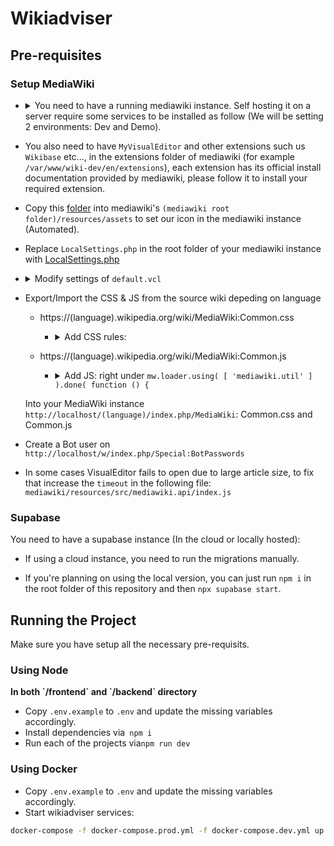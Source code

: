 # Wikiadviser

## Pre-requisites

### Setup MediaWiki

- <details>
   <summary>You need to have a running mediawiki instance. Self hosting it on a server require some services to be installed as follow (We will be setting 2 environments: Dev and Demo).</summary>
   
    - Install Caddy
    - Install Apache2
    - Install PHP, PHP mmodule and additional PHP packages required by MediaWiki ```apt install php libapache2-mod-php php-mbstring php-mysql php-xml```
    - If you are willing to use local database, install one of these supported DataBase systems: `MariaDB`, `PostgreSQL`, `SQLite` or `MySQL`, it's recommended to use managed Database for better security and performance.
    - Don't forget to start all the services above!
    - Configure your databases (you need to create separate databases as many as your wiki instances): 
   
    - Login ```sudo mariadb -u root```: 
      
    ``` 
      CREATE DATABASE my_wiki;
      CREATE USER 'wikiuser'@'localhost' IDENTIFIED BY 'password';
      GRANT ALL PRIVILEGES ON my_wiki.* TO 'wikiuser'@'localhost' WITH GRANT OPTION;
    ```
   
    - Configure Apache2 to listen on port 8080 for demo instance, 8081 for dev instance by adding the following lines to ```/etc/apache2/ports.conf``` :

  ```
    Listen 127.0.0.1:8080
    Listen 127.0.0.1:8081
  ```

  - Next, create two folders wiki-dev and wiki-demo under `/var/www` and add new sites configuration file under `/etc/apache2/sites-available/wiki-dev.conf`

  ```
  <VirtualHost *:8081>
         ServerAdmin webmaster@localhost
         DocumentRoot /var/www/wiki-dev
               <Directory /var/www/wiki-dev>
                        Options FollowSymLinks
                        AllowOverride All
                        Require all granted
               </Directory>
               ErrorLog ${APACHE_LOG_DIR}/error.dev.log
         CustomLog ${APACHE_LOG_DIR}/access.dev.log combined
  </VirtualHost>
  ```

  - `/etc/apache2/sites-available/wiki-demo.conf`

  ```
  <VirtualHost *:8080>
         ServerAdmin webmaster@localhost
         DocumentRoot /var/www/wiki-demo
               <Directory /var/www/wiki-demo>
                        Options FollowSymLinks
                        AllowOverride All
                        Require all granted
               </Directory>
               ErrorLog ${APACHE_LOG_DIR}/error.demo.log
         CustomLog ${APACHE_LOG_DIR}/access.demo.log combined
  </VirtualHost>
  ```

  - Run the following commands: `a2ensite wiki-dev.conf` `a2ensite wiki-demo.conf`
  - Restart Apache2 service !
  - Install MediaWiki from the [official download page](https://www.mediawiki.org/wiki/Download)
  - Extract the file in the following paths `/var/www/wiki-dev` and `/var/www/wiki-demo`
  - Rename the mediawiki folder to `en` and `fr` inside both wiki-demo and wiki-dev (if you need another wiki with different language do the same previous steps within the same folders)
  - Setup Caddy by editing `/etc/caddy/Caddyfile`:

  ```
  https://wiki-dev.wikiadviser.io {
          log {
            output file /var/log/caddy/access-dev.log {
                roll_size 10MiB
                roll_keep 10
                roll_keep_for 24h
            }
          }
          rewrite /robots.txt ./robots.txt # Disable search engine indexing
          reverse_proxy localhost:8081
   }
   #### for Demo/Prod
   https://wiki-demo.wikiadviser.io {
          log {
            output file /var/log/caddy/access-demo.log {
                roll_size 10MiB
                roll_keep 10
                roll_keep_for 24h
            }
          }

  	   	  @publicip {
            not client_ip private_ranges
            not client_ip WIKI_ADVISER_BACKEND_IP
          }
          forward_auth @publicip https://api.wikiadviser.io {
            header_up Host {upstream_hostport}
            header_up X-Real-IP {remote_host}
            uri /authenticate
            copy_headers X-User X-Client-IP X-Forwarded-Uri
          }

          rewrite /robots.txt ./robots.txt # Disable search engine indexing
          reverse_proxy localhost:8080
  }

  ```

  - Add <code>robots.txt</code> to <code>/etc/caddy</code>, will be called in the above Caddyfile.

  ```
    User-agent: *
    Disallow: /
  ```

  - Retsart Caddy service !
  - Open your mediawiki url, first setup will generate you a LocalSettings.php file, add it to the root of your mediawiki installation directory.
  </details>

- You also need to have `MyVisualEditor` and other extensions such us `Wikibase` etc..., in the extensions folder of mediawiki (for example `/var/www/wiki-dev/en/extensions`), each extension has its official install documentation provided by mediawiki, please follow it to install your required extension.

- Copy this [folder](./docs/icons) into mediawiki's `(mediawiki root folder)/resources/assets` to set our icon in the mediawiki instance (Automated).

- Replace <code>LocalSettings.php</code> in the root folder of your mediawiki instance with [LocalSettings.php](./LocalSettings.php)

- <details>
    <summary>Modify settings of <code>default.vcl</code></summary>

  ```
    .first_byte_timeout = 600s;
  ```

  </details>

- Export/Import the CSS & JS from the source wiki depeding on language

  - https://(language).wikipedia.org/wiki/MediaWiki:Common.css

    - <details> <summary> Add CSS rules: </summary>

      ```css
      /* hide the discussion tab */
      #ca-talk {
        display: none !important;
      }
      /* hide the "View History" tab */
      #ca-history {
        display: none !important;
      }
      /* hide "Notice" popup */
      .oo-ui-widget.oo-ui-widget-enabled.oo-ui-labelElement.oo-ui-floatableElement-floatable.oo-ui-popupWidget-anchored.oo-ui-popupWidget.oo-ui-popupTool-popup.oo-ui-popupWidget-anchored-top {
        display: none !important;
      }
      /* hide "Notice" button in toolbar */
      .ve-ui-toolbar-group-notices {
        display: none !important;
      }
      /* hide "Warning to log in" in edit source */
      .mw-message-box-warning.mw-anon-edit-warning.mw-message-box {
        display: none !important;
      }
      /* hide "Search bar" in edit source */
      .vector-search-box-vue.vector-search-box-collapses.vector-search-box-show-thumbnail.vector-search-box-auto-expand-width.vector-search-box {
        display: none !important;
      }
      /* hide footer-places */
      #footer-places {
        display: none !important;
      }
      /* hide left side header */
      .vector-header-end {
        display: none !important;
      }
      /* hide Menu */
      .vector-main-menu-landmark {
        display: none !important;
      }
      /* hide right bar (Tools) */
      .vector-column-end {
        display: none !important;
      }
      /* hide "Add Languages" button */
      #p-lang-btn {
        display: none !important;
      }
      /* hide Watch star */
      .mw-watchlink.mw-list-item {
        display: none !important;
      }
      /* hide tools: special pages */
      #t-specialpages {
        display: none !important;
      }
      /* hide fullscreen button */
      #p-dock-bottom {
        display: none !important;
      }
      /* Hide save dialog's licence */
      .ve-ui-mwSaveDialog-foot {
        display: none !important;
      }
      /* Show "Comment" Label */
      a[title="Comment"] {
        padding-top: 11px !important;
      }
      a[title="Comment"] > .oo-ui-tool-title {
        display: block !important;
        padding-bottom: 11px !important;
        padding-right: 11px !important;
      }
      /* Hide Tools */
      .vector-page-tools-landmark {
        display: none !important;
      }
      /* Hide user guide & feedback in "?" */
      .oo-ui-tool-name-mwFeedbackDialog.oo-ui-tool-name-mwUserGuide {
        display: none !important;
      }
      /* Hide "Edit Source" until #552 is resolved */
      #ca-edit,
      .ve-ui-toolbar-group-editMode {
        display: none !important;
      }
      /* Hide some of "Help" elements */
      .oo-ui-tool-name-mwUserGuide,
      .oo-ui-tool-name-mwFeedbackDialog {
        display: none !important;
      }
      /* Hide Edit section that is next to each paragraph title */
      .mw-editsection {
        display: none !important;
      }
      /* Hide left-navigation like 'Article' & 'Talk' */
      [aria-label="Namespaces"] {
        display: none !important;
      }
      /* Hide Read/Edit toolbar (Show it when iframe/edit) */
      .vector-page-toolbar {
        display: none !important;
      }
      ```

      </details>

  - https://(language).wikipedia.org/wiki/MediaWiki:Common.js

    - <details> <summary> Add JS: right under <code>mw.loader.using( [ 'mediawiki.util' ] ).done( function () { </code> </summary>

      ```js
      // Add a stylesheet rule when Iframe (Editor)
      var iframeCssRules = mw.util.addCSS(
        `/*  Hide Header when Iframe / Editor. */
      .vector-header-container,
      .vector-column-start,
      .vector-page-titlebar {
        display: none !important;
      }
      /* Show Toolbar when Iframe / Editor. */
      .vector-page-toolbar {
        display: block !important;
      }`
      );

      const isIframe = window.location !== window.parent.location;
      iframeCssRules.disabled = !isIframe;
      ```

      </details>

  Into your MediaWiki instance `http://localhost/(language)/index.php/MediaWiki`: Common.css and Common.js

- Create a Bot user on `http://localhost/w/index.php/Special:BotPasswords`
- In some cases VisualEditor fails to open due to large article size, to fix that increase the `timeout` in the following file: `mediawiki/resources/src/mediawiki.api/index.js`

### Supabase

You need to have a supabase instance (In the cloud or locally hosted):

- If using a cloud instance, you need to run the migrations manually.

* If you're planning on using the local version, you can just run `npm i` in the root folder of this repository and then `npx supabase start`.

## Running the Project

Make sure you have setup all the necessary pre-requisits.

### Using Node

<b>
In both `/frontend` and `/backend` directory
</b>

- Copy `.env.example` to `.env` and update the missing variables accordingly.
- Install dependencies via` npm i`
- Run each of the projects via`npm run dev`

### Using Docker

- Copy `.env.example` to `.env` and update the missing variables accordingly.
- Start wikiadviser services:

```sh
docker-compose -f docker-compose.prod.yml -f docker-compose.dev.yml up --build --force-recreate -d
```
